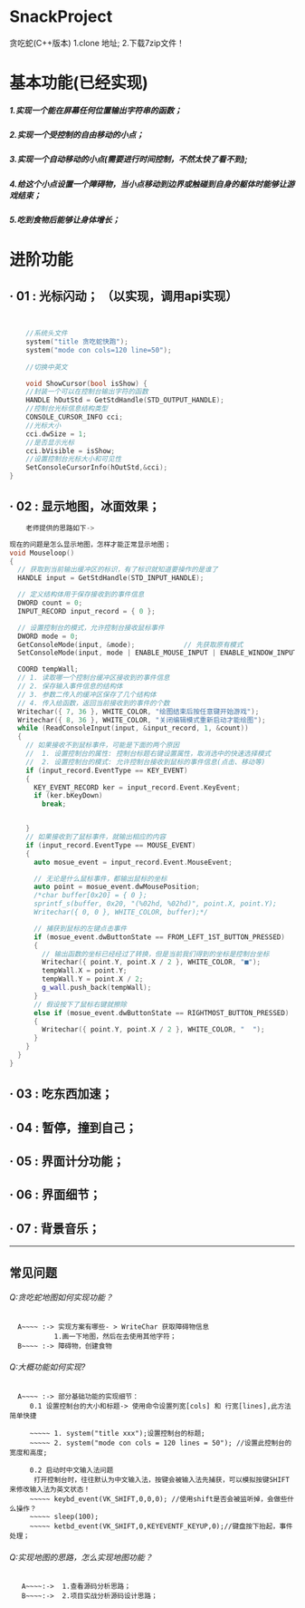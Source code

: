# SnackProject
贪吃蛇(C++版本)
1.clone 地址;
2.下载7zip文件！


# 基本功能(已经实现)
 #####    1.实现一个能在屏幕任何位置输出字符串的函数；
 #####    2.实现一个受控制的自由移动的小点；
 #####    3.实现一个自动移动的小点(需要进行时间控制，不然太快了看不到);
 #####    4.给这个小点设置一个障碍物，当小点移动到边界或触碰到自身的躯体时能够让游戏结束；
 #####    5.吃到食物后能够让身体增长；

# 进阶功能
## · 01 : 光标闪动； （以实现，调用api实现）
```cpp


    //系统头文件
    system("title 贪吃蛇快跑");
    system("mode con cols=120 line=50");
    
    //切换中英文

    void ShowCursor(bool isShow) {
    //封装一个可以在控制台输出字符的函数
	HANDLE hOutStd = GetStdHandle(STD_OUTPUT_HANDLE);			
    //控制台光标信息结构类型
	CONSOLE_CURSOR_INFO cci;									
    //光标大小
	cci.dwSize = 1;												
    //是否显示光标
	cci.bVisible = isShow;										
    //设置控制台光标大小和可见性
	SetConsoleCursorInfo(hOutStd,&cci);							
}

```
##	· 02 : 显示地图，冰面效果； 

```cpp
    老师提供的思路如下->

现在的问题是怎么显示地图，怎样才能正常显示地图；
void Mouseloop()
{
  // 获取到当前输出缓冲区的标识，有了标识就知道要操作的是谁了
  HANDLE input = GetStdHandle(STD_INPUT_HANDLE);

  // 定义结构体用于保存接收到的事件信息
  DWORD count = 0;
  INPUT_RECORD input_record = { 0 };

  // 设置控制台的模式，允许控制台接收鼠标事件
  DWORD mode = 0;
  GetConsoleMode(input, &mode);            // 先获取原有模式
  SetConsoleMode(input, mode | ENABLE_MOUSE_INPUT | ENABLE_WINDOW_INPUT);  // 在原有基础上增加鼠标事件

  COORD tempWall;
  // 1. 读取哪一个控制台缓冲区接收到的事件信息
  // 2. 保存输入事件信息的结构体
  // 3. 参数二传入的缓冲区保存了几个结构体
  // 4. 传入给函数，返回当前接收到的事件的个数
  Writechar({ 7, 36 }, WHITE_COLOR, "绘图结束后按任意键开始游戏");
  Writechar({ 8, 36 }, WHITE_COLOR, "关闭编辑模式重新启动才能绘图");
  while (ReadConsoleInput(input, &input_record, 1, &count))
  {
    // 如果接收不到鼠标事件，可能是下面的两个原因
    //  1. 设置控制台的属性: 控制台标题右键设置属性，取消选中的快速选择模式
    //  2. 设置控制台的模式: 允许控制台接收到鼠标的事件信息(点击、移动等)
    if (input_record.EventType == KEY_EVENT)
    {
      KEY_EVENT_RECORD ker = input_record.Event.KeyEvent;
      if (ker.bKeyDown)
        break;


    }
    // 如果接收到了鼠标事件，就输出相应的内容
    if (input_record.EventType == MOUSE_EVENT)
    {
      auto mosue_event = input_record.Event.MouseEvent;

      // 无论是什么鼠标事件，都输出鼠标的坐标
      auto point = mosue_event.dwMousePosition;
      /*char buffer[0x20] = { 0 };
      sprintf_s(buffer, 0x20, "(%02hd, %02hd)", point.X, point.Y);
      Writechar({ 0, 0 }, WHITE_COLOR, buffer);*/

      // 捕获到鼠标的左键点击事件
      if (mosue_event.dwButtonState == FROM_LEFT_1ST_BUTTON_PRESSED)
      {
        // 输出函数的坐标已经经过了转换，但是当前我们得到的坐标是控制台坐标
        Writechar({ point.Y, point.X / 2 }, WHITE_COLOR, "■");
        tempWall.X = point.Y;
        tempWall.Y = point.X / 2;
        g_wall.push_back(tempWall);
      }
      // 假设按下了鼠标右键就擦除
      else if (mosue_event.dwButtonState == RIGHTMOST_BUTTON_PRESSED)
      {
        Writechar({ point.Y, point.X / 2 }, WHITE_COLOR, "  ");
      }
    }
  }
}    

```

##	· 03 : 吃东西加速； 



##	· 04 : 暂停，撞到自己； 

##	· 05 : 界面计分功能； 

##	· 06 : 界面细节； 

##	· 07 : 背景音乐；

--------------------------

## 常见问题

###### Q:贪吃蛇地图如何实现功能？
     	
      A~~~~ :-> 实现方案有哪些- > WriteChar 获取障碍物信息 
               1.画一下地图，然后在去使用其他字符；
      B~~~~ :-> 障碍物，创建食物

###### Q:大概功能如何实现?
      A~~~~ :-> 部分基础功能的实现细节：
         0.1 设置控制台的大小和标题-> 使用命令设置列宽[cols] 和 行宽[lines],此方法简单快捷

         ~~~~~ 1. system("title xxx");设置控制台的标题;
         ~~~~~ 2. system("mode con cols = 120 lines = 50"); //设置此控制台的宽度和高度;

         0.2 启动时中文输入法问题
          打开控制台时，往往默认为中文输入法，按键会被输入法先捕获，可以模拟按键SHIFT来修改输入法为英文状态！
         ~~~~~ keybd_event(VK_SHIFT,0,0,0); //使用shift是否会被监听掉，会做些什么操作？
         ~~~~~ sleep(100);
         ~~~~~ ketbd_event(VK_SHIFT,0,KEYEVENTF_KEYUP,0);//键盘按下抬起，事件处理；
###### Q:实现地图的思路，怎么实现地图功能？
       A~~~~:->  1.查看源码分析思路；
       B~~~~:->  2.项目实战分析源码设计思路；




